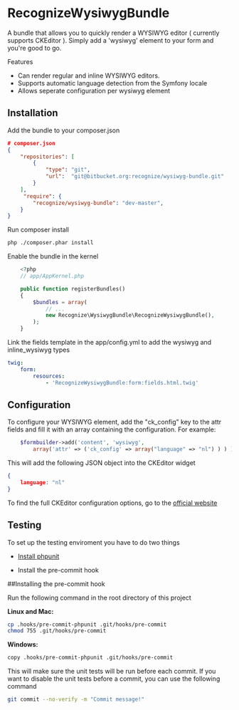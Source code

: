 RecognizeWysiwygBundle
========================

A bundle that allows you to quickly render a WYSIWYG editor ( currently supports CKEditor ).
Simply add a 'wysiwyg' element to your form and you're good to go.

Features

* Can render regular and inline WYSIWYG editors.
* Supports automatic language detection from the Symfony locale
* Allows seperate configuration per wysiwyg element


Installation
-----------

Add the bundle to your composer.json

```json
# composer.json
{
	"repositories": [
		{
			"type": "git",
			"url":  "git@bitbucket.org:recognize/wysiwyg-bundle.git"
		}
	],
	 "require": {
		"recognize/wysiwyg-bundle": "dev-master",
	}
}
```

Run composer install

```sh
php ./composer.phar install
```

Enable the bundle in the kernel

```php
	<?php
	// app/AppKernel.php

    public function registerBundles()
    {
        $bundles = array(
            // ...
            new Recognize\WysiwygBundle\RecognizeWysiwygBundle(),
        );
    }
```

Link the fields template in the app/config.yml to add the wysiwyg and inline_wysiwyg types
```yml
twig:
    form:
        resources:
            - 'RecognizeWysiwygBundle:form:fields.html.twig'
```	
	
Configuration
-------------

To configure your WYSIWYG element, add the "ck_config" key to the attr fields and fill it with an array containing the configuration.
For example:

```php
	$formbuilder->add('content', 'wysiwyg', 
		array('attr' => ('ck_config' => array("language" => "nl") ) ) );
```

This will add the following JSON object into the CKEditor widget

```json
{
	language: "nl"
}
```

To find the full CKEditor configuration options, go to the [official website][2]

Testing
--------------

To set up the testing enviroment you have to do two things

  * [Install phpunit][1]
  
  * Install the pre-commit hook


[1]:  https://phpunit.de/manual/current/en/installation.html
[2]:  http://docs.ckeditor.com/#!/api/CKEDITOR.config-cfg-skin

##Installing the pre-commit hook

Run the following command in the root directory of this project

**Linux and Mac:**
```sh
cp .hooks/pre-commit-phpunit .git/hooks/pre-commit
chmod 755 .git/hooks/pre-commit
```

**Windows:**
```sh
copy .hooks/pre-commit-phpunit .git/hooks/pre-commit
```

This will make sure the unit tests will be run before each commit.
If you want to disable the unit tests before a commit, you can use the following command

```sh
git commit --no-verify -m "Commit message!"
```
